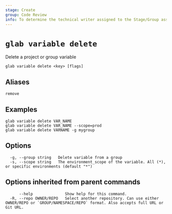 ```yaml
---
stage: Create
group: Code Review
info: To determine the technical writer assigned to the Stage/Group associated with this page, see https://about.gitlab.com/handbook/product/ux/technical-writing/#assignments
---
```


<!--
This documentation is auto generated by a script.
Please do not edit this file directly. Run `make gen-docs` instead.
-->

# `glab variable delete`

Delete a project or group variable

```plaintext
glab variable delete <key> [flags]
```

## Aliases

```plaintext
remove
```

## Examples

```plaintext
glab variable delete VAR_NAME
glab variable delete VAR_NAME --scope=prod
glab variable delete VARNAME -g mygroup

```

## Options

```plaintext
  -g, --group string   Delete variable from a group
  -s, --scope string   The environment_scope of the variable. All (*), or specific environments (default "*")
```

## Options inherited from parent commands

```plaintext
      --help              Show help for this command.
  -R, --repo OWNER/REPO   Select another repository. Can use either OWNER/REPO or `GROUP/NAMESPACE/REPO` format. Also accepts full URL or Git URL.
```
